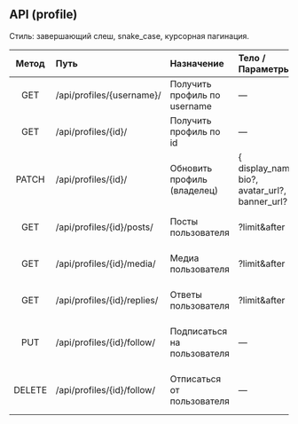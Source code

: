 ## API (profile)

Стиль: завершающий слеш, snake_case, курсорная пагинация.

| Метод | Путь                          | Назначение                               | Тело / Параметры                                  | Ответ |
|:-----:|:------------------------------|:-----------------------------------------|:--------------------------------------------------|:------|
| GET   | /api/profiles/{username}/     | Получить профиль по username             | —                                                | 200 { profile: {...} }
| GET   | /api/profiles/{id}/           | Получить профиль по id                   | —                                                | 200 { profile: {...} }
| PATCH | /api/profiles/{id}/           | Обновить профиль (владелец)              | { display_name?, bio?, avatar_url?, banner_url? } | 200 { profile: {...} }
| GET   | /api/profiles/{id}/posts/     | Посты пользователя                       | ?limit&after                                     | 200 { posts:[...], next_cursor }
| GET   | /api/profiles/{id}/media/     | Медиа пользователя                       | ?limit&after                                     | 200 { posts:[...], next_cursor }
| GET   | /api/profiles/{id}/replies/   | Ответы пользователя                      | ?limit&after                                     | 200 { posts:[...], next_cursor }
| PUT   | /api/profiles/{id}/follow/    | Подписаться на пользователя              | —                                                | 200 { following: true, followers_count }
| DELETE| /api/profiles/{id}/follow/    | Отписаться от пользователя               | —                                                | 200 { following: false, followers_count }
